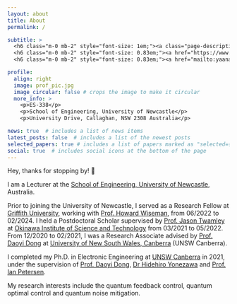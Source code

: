 ```yaml
---
layout: about
title: About
permalink: /

subtitle: >
  <h6 class="m-0 mb-2" style="font-size: 1em;"><a class="page-description" target="_blank">Lecturer</a></h6>
  <h6 class="m-0 mb-2" style="font-size: 0.83em;"><a href="https://www.newcastle.edu.au/school/engineering" class="page-description" target="_blank">School of Engineering, University of Newcastle</a></h6>
  <h6 class="m-0 mb-2" style="font-size: 0.83em;"><a href="mailto:yaananliu@gmail.edu" class="page-description" target="_blank">E-Mail: yaananliu@gmail.com</a></h6>

profile:
  align: right
  image: prof_pic.jpg
  image_circular: false # crops the image to make it circular
  more_info: >
    <p>ES-338</p>
    <p>School of Engineering, University of Newcastle</p>
    <p>University Drive, Callaghan, NSW 2308 Australia</p>

news: true  # includes a list of news items
latest_posts: false  # includes a list of the newest posts
selected_papers: true # includes a list of papers marked as "selected={true}"
social: true  # includes social icons at the bottom of the page
---
```


Hey, thanks for stopping by! 👋

I am a Lecturer at the [School of Engineering, University of Newcastle](https://www.newcastle.edu.au/school/engineering), Australia. 

Prior to joining the University of Newcastle, I served as a Research Fellow at [Griffith University](https://www.griffith.edu.au/centre-quantum-dynamics), working with [Prof. Howard Wiseman](https://experts.griffith.edu.au/18725-howard-wiseman), from 06/2022 to 02/2024. I held a Postdoctoral Scholar supervised by [Prof. Jason Twamley](https://groups.oist.jp/qmech/jason-twamley) at [Okinawa Institute of Science and Technology](https://groups.oist.jp/qmech) from 03/2021 to 05/2022. From 12/2020 to 02/2021, I was a Research Associate advised by [Prof. Daoyi Dong](https://researchers.anu.edu.au/researchers/dong-dx) at [University of New South Wales, Canberra](https://www.unsw.edu.au/canberra) (UNSW Canberra).

I completed my Ph.D. in Electronic Engineering at [UNSW Canberra](https://www.unsw.edu.au/canberra) in 2021, under the supervision of [Prof. Daoyi Dong](https://researchers.anu.edu.au/researchers/dong-dx), [Dr Hidehiro Yonezawa](https://www.riken.jp/en/research/labs/rqc/opt_qtm_ctrl_res/index.html#member) and [Prof. Ian Petersen](https://cecc.anu.edu.au/people/ian-petersen).

My research interests include the quantum feedback control, quantum optimal control and quantum noise mitigation.
